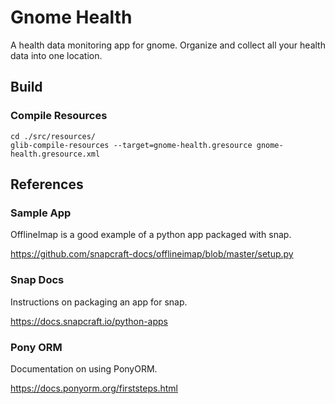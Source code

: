 # Gnome Health
A health data monitoring app for gnome. Organize and collect all
your health data into one location.

## Build

### Compile Resources

```
cd ./src/resources/
glib-compile-resources --target=gnome-health.gresource gnome-health.gresource.xml
```

## References

### Sample App
OfflineImap is a good example of a python app packaged with snap.

https://github.com/snapcraft-docs/offlineimap/blob/master/setup.py

### Snap Docs
Instructions on packaging an app for snap.

https://docs.snapcraft.io/python-apps

### Pony ORM
Documentation on using PonyORM.

https://docs.ponyorm.org/firststeps.html